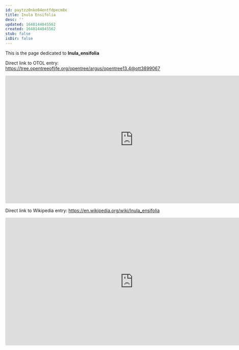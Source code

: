 ```yaml
---
id: paytzz0nko04entfdpecm8x
title: Inula Ensifolia
desc: ''
updated: 1648144045562
created: 1648144045562
stub: false
isDir: false
---
```

This is the page dedicated to **Inula_ensifolia**


Direct link to OTOL entry: https://tree.opentreeoflife.org/opentree/argus/opentree13.4@ott3899067



<html>
    <body>
    <iframe src="https://tree.opentreeoflife.org/opentree/argus/opentree13.4@ott3899067"
    width="800" height="400" frameborder="0" allowfullscreen> </iframe>
    </body>
</html>
    


Direct link to Wikipedia entry: https://en.wikipedia.org/wiki/Inula_ensifolia



<html>
    <body>
    <iframe src="https://en.wikipedia.org/wiki/Inula_ensifolia"
    width="800" height="400" frameborder="0" allowfullscreen> </iframe>
    </body>
</html>
    

